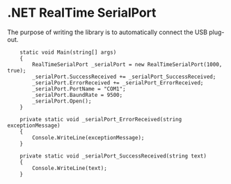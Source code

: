# .NET RealTime SerialPort
The purpose of writing the library is to automatically connect the USB plug-out.

        static void Main(string[] args)
        {
            RealTimeSerialPort _serialPort = new RealTimeSerialPort(1000, true);
            _serialPort.SuccessReceived += _serialPort_SuccessReceived;
            _serialPort.ErrorReceived += _serialPort_ErrorReceived;
            _serialPort.PortName = "COM1";
            _serialPort.BaundRate = 9500;
            _serialPort.Open();
        }

        private static void _serialPort_ErrorReceived(string exceptionMessage)
        {
            Console.WriteLine(exceptionMessage);
        }

        private static void _serialPort_SuccessReceived(string text)
        {
            Console.WriteLine(text);
        }


